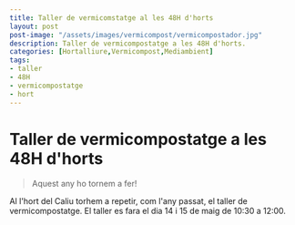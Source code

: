 ```yaml
---
title: Taller de vermicomstatge al les 48H d'horts
layout: post
post-image: "/assets/images/vermicompost/vermicompostador.jpg"
description: Taller de vermicompostatge a les 48H d'horts.
categories: [Hortalliure,Vermicompost,Mediambient]
tags:
- taller
- 48H
- vermicompostatge
- hort
---
```


# Taller de vermicompostatge a les 48H d'horts
> Aquest any ho tornem a fer!

Al l'hort del Caliu torhem a repetir, com l'any passat, el taller de vermicompostatge.
El taller es fara el dia 14 i 15 de maig de 10:30 a 12:00.
